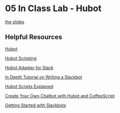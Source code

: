 <h1>05 In Class Lab - Hubot</h1>

[the slides](https://joncancode.github.io/general_assembly_javascript_2019/05/index.html "slides")


<h2>Helpful Resources</h2>

[Hubot](https://hubot.github.com/ "Hubot")

[Hubot Scripting](https://github.com/hubotio/hubot/blob/master/docs/scripting.md "Hubot Scripting")

[Hubot Adapter for Slack](https://github.com/slackapi/hubot-slack "Hubot Adapter for Slack")

[In Depth Tutorial on Writing a Slackbot](https://michikono.com/2015/07/10/in-depth-tutorial-on-writing-a-slackbot/ "In Depth Tutorial on Writing a Slackbot")

[Hubot Scripts Explained](ttp://theprogrammingbutler.com/blog/archives/2011/10/28/hubot-scripts-explained/ "Hubot Scripts Explained")

[Create Your Own Chatbot with Hubot and CoffeeScript](https://www.slideshare.net/rscaduto/hubot-talk/ "Create Your Own Chatbot with Hubot and CoffeeScript")

[Getting Started with Slackbots](https://www.sitepoint.com/getting-started-slack-bots/ "Getting Started with Slackbots")


